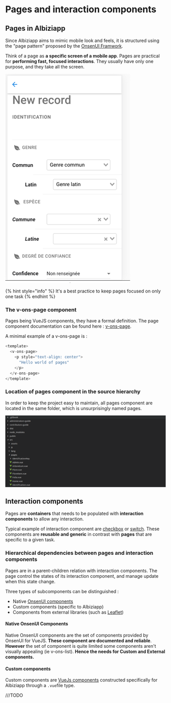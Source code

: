 # Pages and interaction components

## Pages in Albiziapp 

Since Albiziapp aims to mimic mobile look and feels, it is structured using the "page pattern" proposed by the [OnsenUI Framwork](https://onsen.io/v2/api/vue/).

Think of a page as **a specific screen of a mobile app**. Pages are practical for **performing fast, focused interactions**. They usually have only one purpose, and they take all the screen. 

![A page for entering record](../../.gitbook/assets/image%20%289%29.png)

{% hint style="info" %}
It's a best practice to keep pages focused on only one task
{% endhint %}

###  The v-ons-page component

Pages being VueJS components, they have a formal definition. The page component documentation can be found here : [v-ons-page](https://onsen.io/v2/api/vue/v-ons-page.html).    

A minimal example of a v-ons-page is :

```javascript
<template>
  <v-ons-page>
    <p style="text-align: center">
      "Hello world of pages"
    </p>
  </v-ons-page>
</template>

```

### Location of pages component in the source hierarchy

In order to keep the project easy to maintain, all pages component are located in the same folder, which is unsurprisingly named pages.

![The pages folder](../../.gitbook/assets/image%20%285%29.png)



## Interaction components

Pages are **containers** that needs to be populated with **interaction components** to allow any interaction. 

Typical example of interaction component are [checkbox](https://onsen.io/v2/api/vue/v-ons-checkbox.html) or [switch](https://onsen.io/v2/api/vue/v-ons-switch.html). These components are **reusable and generic** in contrast with **pages** that are specific to a given task. 

### Hierarchical dependencies between pages and interaction components

Pages are in a parent-children relation with interaction components. The page control the states of its interaction component, and manage update when this state change. 

Three types of subcomponents can be distinguished :

* Native [OnsenUI components](https://onsen.io/v2/api/vue/)
* Custom components \(specific to Albiziapp\)
* Components from external libraries \(such as [Leaflet](https://leafletjs.com/)\)

#### Native OnsenUI Components

Native OnsenUI components are the set of components provided by OnsenUI for VueJS. **These component are documented and reliable**. **However** the set of component is quite limited some components aren't visually appealing \(ie v-ons-list\).  **Hence the needs for Custom and External components.**

#### Custom components 

Custom components are [VueJs components](https://vuejs.org/v2/guide/components.html) constructed specifically for Albiziapp through a `.vue`file type. 

///TODO

 

